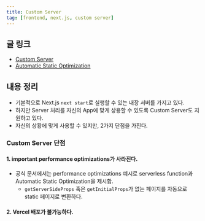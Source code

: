 ```yaml
---
title: Custom Server
tag: [frontend, next.js, custom server]
---
```

## 글 링크
- [Custom Server](https://nextjs.org/docs/pages/building-your-application/configuring/custom-server)
- [Automatic Static Optimization](https://nextjs.org/docs/pages/building-your-application/rendering/automatic-static-optimization)

## 내용 정리
- 기본적으로 Next.js `next start`로 실행할 수 있는 내장 서버를 가지고 있다.
- 하지만 Server 처리를 자신의 App에 맞게 상용할 수 있도록 Custom Server도 지원하고 있다.
- 자신의 상황에 맞게 사용할 수 있지만, 2가지 단점을 가진다.

### Custom Server 단점
#### 1. important performance optimizations가 사라진다.
- 공식 문서에서는 performance optimizations 예시로 serverless function과 Automatic Static Optimization을 제시함.
  - `getServerSideProps` 혹은 `getInitialProps`가 없는 페이지를 자동으로 static 페이지로 변환하다.

#### 2. Vercel 배포가 불가능하다.